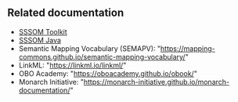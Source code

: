 ## Related documentation

- [SSSOM Toolkit](https://mapping-commons.github.io/sssom-py/index.html#)
- [SSSOM Java](https://incenp.org/dvlpt/sssom-java/)
- Semantic Mapping Vocabulary (SEMAPV): "https://mapping-commons.github.io/semantic-mapping-vocabulary/"
- LinkML: "https://linkml.io/linkml/"
- OBO Academy: "https://oboacademy.github.io/obook/"
- Monarch Initiative: "https://monarch-initiative.github.io/monarch-documentation/"
